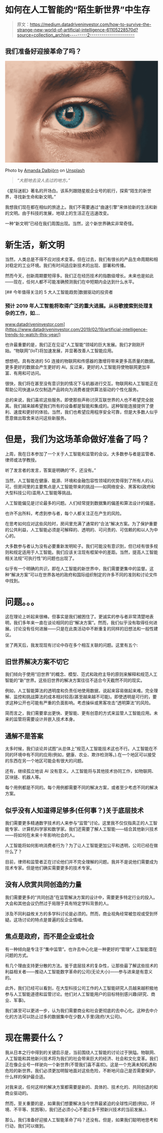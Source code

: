 # 如何在人工智能的“陌生新世界”中生存

> 原文：<https://medium.datadriveninvestor.com/how-to-survive-the-strange-new-world-of-artificial-intelligence-61105228570d?source=collection_archive---------2----------------------->

## 我们准备好迎接革命了吗？

![](img/09ce2303b2d483fb17198d79ddb0bf31.png)

Photo by [Amanda Dalbjörn](https://unsplash.com/@amandadalbjorn?utm_source=unsplash&utm_medium=referral&utm_content=creditCopyText) on [Unsplash](https://unsplash.com/s/photos/intelligence?utm_source=unsplash&utm_medium=referral&utm_content=creditCopyText)

> *“大胆地去没人去过的地方。”*

《星际迷航》著名的开场白。该系列跟随星舰企业号的航行，探索“陌生的新世界，寻找新生命和新文明。”

我想我们现在都在相似的旅途上。我们不需要通过“曲速引擎”来体验新的生活和新的文明。由于科技的发展，地球上的生活正在迅速改变。

一种“新文明”已经在我们周围出现。当然，这个新世界确实非常奇怪。

# **新生活，新文明**

当然，人类总是不得不应对技术变革。但在过去，我们有很长的产品生命周期和相对稳定的工业环境。我们有时间适应新技术的出现、部署和传播。

然而今天，创新周期要短得多。我们正在经历技术的指数级增长。未来也是如此——现在，任何人都不可能准确预测我们在中短期内会达到什么水平。

[](https://www.datadriveninvestor.com/2019/02/19/artificial-intelligence-trends-to-watch-this-year/) [## 今年值得关注的 5 大人工智能趋势|数据驱动的投资者

### 预计 2019 年人工智能将取得广泛的重大进展。从谷歌搜索到处理复杂的工作，如…

www.datadriveninvestor.com](https://www.datadriveninvestor.com/2019/02/19/artificial-intelligence-trends-to-watch-this-year/) 

也许最重要的是，我们正在见证“人工智能”领域的巨大发展。我们才刚刚开始。“物联网”(IoT)将加速发展，并显著改善人工智能应用。

想想吧。具有改进的 5G 连接的物联网和传感器的激增将带来更多高质量的数据。更多更好的数据会产生更好的 AI。反过来，更好的人工智能将使物联网更加丰富、有用和可访问。

很快，我们将在甚至没有意识到的情况下与机器进行交互。物联网和人工智能正在帮助公司快速从仅仅制造产品转向为消费者提供算法驱动的个性化服务。

总的来说，我们喜欢这些服务。即使那些声称讨厌互联世界的人也不希望完全脱离。我们越来越希望我们所有的设备都是智能和集成的。这种智能连接提供了便利、速度和更好的体验。当然，我们也希望应用程序安全可靠，但是大多数人似乎愿意做出取舍来访问这些新服务。

# 但是，我们为这场革命做好准备了吗？

上周，我在日本参加了一个关于人工智能和监管的会议。大多数参与者是监管者、律师或法学教授。

听了发言者的发言，答案是明确的“不，还没有。”

当然，人工智能在健康、能源、环境和金融包容性领域的优势得到了所有人的认可。但房间里的主要焦点是人工智能带来的挑战——如网络安全、黑客和(政府和大型科技公司)滥用人工智能等挑战。

人工智能偏见是讨论最多的问题。人们经常提到数据集的偏差和算法设计的偏差。

也许不出所料，考虑到参与者，每个人都关注正在产生的风险。

在思考如何应对这些风险时，房间里充满了通常的“合法”解决方案。为了保护重要的公共利益，人工智能必须是可解释的、透明的、可问责的、可信赖的和以人为中心的。

大多数参与者认为没有必要重新发明轮子。我们可能没有意识到，但已经有很多规则和规定适用于人工智能。我们应该关注现有框架中的差距。当然，提高人工智能相关法规“可执行性”的问题也出现了。

似乎有一个明确的共识，即在人工智能的新世界中，我们需要更集中的监督。这种“解决方案”可以在世界各地的政府和国际组织制定的许多不同的准则和讨论文件中找到。

# **问题。。。**

这在理论上听起来很棒。但事实是我们被困住了。更诚实的参与者非常清楚地表明，我们多年来一直在谈论相同的旧“解决方案”。然而，我们似乎没有取得任何进展。讨论没有任何进展——只是在此类活动中不断重复的同样的旧想法和一般性建议。

坐了两天后，我发现现有讨论中存在多个相互关联的问题。这里有五个:

## **旧世界解决方案不切它**

我们倾向于使用“旧世界”的概念、模型、范式和政府主导的原则来解释和规范人工智能的“新”世界。这些旧世界的解决方案往往不适合今天截然不同的现实。

例如，人工智能算法的透明度和负责任地使用数据，说起来容易做起来难。完全理解、监控和挑战算法的成本相对较高(甚至越来越不可能)。即使透明是可行的，要求这种公开也可能有严重的负面影响。考虑操纵或黑客攻击“透明算法”的风险。

简而言之，我们需要拿出更快、更智能、更有创意的方式来监管人工智能应用。未来的监管将需要设计并嵌入技术本身。

## **通解不是答案**

太多时候，我们谈论并试图“从总体上”规范人工智能技术这也不行。人工智能在不同的环境中有不同的应用(例如，健康、农业、欺诈检测等。).在一个地区可以接受的东西在另一个地区可能会有很大的问题。

还有，继续孤立地谈 AI 没有意义。人工智能将与其他技术协同工作，如物联网、区块链、机器人等。

每个用例都是不同的。每个用例都需要不同的解决方案，或者至少考虑不同的解决方案。

## 似乎没有人知道得足够多(任何事？)关于底层技术

我们需要更多精通数字技术的人来参与“监管”讨论。这里我不仅仅指真正的人工智能专家、计算机科学家和数学家。我们还需要了解人工智能——结合其他新兴技术——将如何在未来十年影响社会的人。

人工智能将如何影响消费者行为？为了让人工智能更加公平和透明，公司已经在做什么了？

目前，律师和监管者正在讨论他们并不完全理解的问题。我并不是说他们需要成为技术专家。但是他们确实需要更多的技术专家。

## **没有人欣赏共同创造的力量**

我们需要更多的“共同创造”在监管解决方案的设计中，需要更多特定行业的投入。大会和其他会议仍然过于局限于具有特定学科背景的人。

涉及不同利益攸关方的多学科讨论是必须的。然而，商业视角经常被忽视或受到怀疑。这场讨论的特点是普遍的反企业情绪。

## **焦点是政府，而不是企业或社会**

有一种倾向是专注于“集中监管”。也许去中心化是一种更好的“管理”人工智能潜在问题的方式。

有几个理由支持更分散的方法。鉴于底层技术的复杂性，让那些最了解这些技术的利益相关者——推动人工智能数字革命的公司(无论大小)——参与进来是有意义的。

此外，我们已经可以看到，在大型科技公司工作的人工智能研究人员越来越积极地参与人工智能道德和监管讨论。他们对人工智能用户的目标特别感兴趣(研究、商业、军事)。

我们甚至可以更进一步，认为我们需要商业和社会更彻底的去中心化。这种去中介化的方法可以防止过多的数据集中在少数人手里(政府/大公司)。

# **现在需要什么？**

我从日本之行中得到的关键启示是，当前围绕人工智能的讨论过于狭隘。物联网、人工智能和其他新兴技术将为我们的社会带来巨大的经济、社会和文化变革。我们正在像企业号一样驶向一个新世界(不管我们喜不喜欢)。这是一个充满未知机遇和危险的新世界。我们必须更加明智地面对这些危险，不断地问自己是否需要保护，什么样的保护最合适。

对我来说，任何这样的解决方案都需要是新的、具体的、技术化的、共同创造的和商业驱动的。

然而，至关重要的是，如果我们想要解决当今世界最紧迫的全球性问题(例如，环境、不平等、贫困等)，我们还必须小心不要过多干预新兴技术的当前发展。).

那么，我们准备好迎接人工智能革命了吗？还没有。但是，如果我们聪明地思考和行动，我们可以做到。